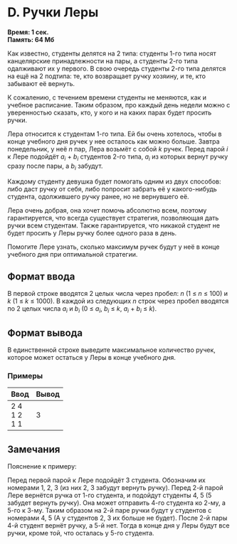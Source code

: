 <h1 class="title">D. Ручки Леры</h1>
<p><b>Время: 1 сек.<br>Память: 64 Мб</b></p>
<p>Как известно, студенты делятся на 2 типа: студенты 1-го типа носят канцелярские принадлежности на пары, а студенты 2-го типа одалживают их у первого. В свою очередь студенты 2-го типа делятся на ещё на 2 подтипа: те, кто возвращает ручку хозяину, и те, кто забывают её вернуть.</p>
<p>К сожалению, с течением времени студенты не меняются, как и учебное расписание. Таким образом, про каждый день недели можно с уверенностью сказать, кто, у кого и на каких парах будет просить ручки.</p>
<p>Лера относится к студентам 1-го типа. Ей бы очень хотелось, чтобы в конце учебного дня ручек у нее осталось как можно больше. Завтра понедельник, у неё <i>n</i> пар, Лера возьмёт с собой <i>k</i> ручек. Перед парой <i>i</i> к Лере подойдёт <i>a</i><sub><i>i</i></sub> + <i>b</i><sub><i>i</i></sub> студентов 2-го типа, <i>a</i><sub><i>i</i></sub> из которых вернут ручку сразу после пары, а <i>b</i><sub><i>i</i></sub> забудут.</p>
<p>Каждому студенту девушка будет помогать одним из двух способов: либо даст ручку от себя, либо попросит забрать её у какого-нибудь студента, одолжившего ручку ранее, но не вернувшего её.</p>
<p>Лера очень добрая, она хочет помочь абсолютно всем, поэтому гарантируется, что всегда существует стратегия, позволяющая дать ручки всем студентам. Также гарантируется, что никакой студент не будет просить у Леры ручку более одного раза в день.</p>
<p>Помогите Лере узнать, сколько максимум ручек будут у неё в конце учебного дня при оптимальной стратегии.</p>
<h2>Формат ввода</h2>
<p>В первой строке вводятся 2 целых числа через пробел: <i>n</i> (1 ≤ <i>n</i> ≤ 100) и <i>k</i> (1 ≤ <i>k</i> ≤ 1000). В каждой из следующих <i>n</i> строк через пробел вводятся по 2 целых числа <i>a</i><sub><i>i</i></sub> и <i>b</i><sub><i>i</i></sub> (0 ≤ <i>a</i><sub><i>i</i></sub>, <i>b</i><sub><i>i</i></sub> ≤ <i>k</i>, <i>a</i><sub><i>i</i></sub> + <i>b</i><sub><i>i</i></sub> ≤ <i>k</i>).</p>
<h2>Формат вывода</h2>
<p>В единственной строке выведите максимальное количество ручек, которое может остаться у Леры в конце учебного дня.</p>
<h3>Примеры</h3>
<table class="sample-tests">
  <thead>
     <tr>
        <th>Ввод</th>
        <th>Вывод</th>
     </tr>
  </thead>
  <tbody>
     <tr>
        <td>2 4<br>
            1 2<br>
            1 1</td>
        <td>3</td>
     </tr>
  </tbody>
</table>
<h2>Замечания</h2>
<p>Пояснение к примеру:</p>
<p>Перед первой парой к Лере подойдёт 3 студента. Обозначим их номерами 1, 2, 3 (из них 2, 3 забудут вернуть ручку). Перед 2-й парой Лере вернётся ручка от 1-го студента, и подойдут студенты 4, 5 (5 забудет вернуть ручку). Она может отправить 4-го студента ко 2-му, а 5-го к 3-му. Таким образом на 2-й паре ручки будут у студентов с номерами 4, 5 (А у студентов 2, 3 их больше не будет). После 2-й пары 4-й студент вернёт ручку, а 5-й нет. Тогда в конце дня у Леры будут все ручки, кроме той, что осталась у 5-го студента.</p>